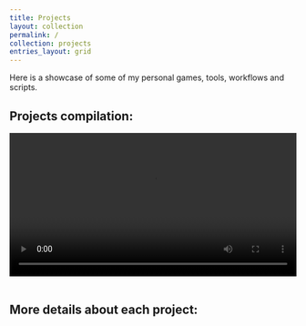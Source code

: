 ```yaml
---
title: Projects
layout: collection
permalink: /
collection: projects
entries_layout: grid
---
```


Here is a showcase of some of my personal games, tools, workflows and scripts.

## Projects compilation:
<div class="myvideo">
   <video onloadstart="this.volume=0.1" style="display:block; width:100%; height:auto;" autoplay controls loop="loop">
       <source src="{{ site.baseurl }}/videos/Vadmidin.github.io_reel2.mp4" type="video/mp4" />
   </video>
</div>
<br>

## More details about each project: